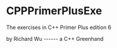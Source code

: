 CPPPrimerPlusExe
================

The exercises in C++ Primer Plus edition 6

by Richard Wu
          ------ a C++ Greenhand
